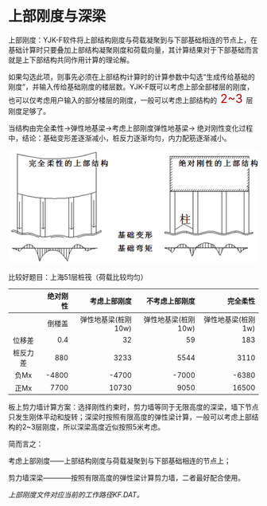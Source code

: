 # 上部刚度与深梁

上部刚度：YJK-F软件将上部结构刚度与荷载凝聚到与下部基础相连的节点上，在基础计算时只要叠加上部结构凝聚刚度和荷载向量，其计算结果对于下部基础而言就是上下部结构共同作用计算的理论解。

如果勾选此项，则事先必须在上部结构计算时的计算参数中勾选“生成传给基础的刚度”，并输入传给基础刚度的楼层数。YJK-F既可以考虑上部全部楼层的刚度，也可以仅考虑用户输入的部分楼层的刚度，一般可以考虑上部结构的<font color=brick size=5> 2~3 </font>层刚度足够了。

当结构由完全柔性->弹性地基梁->考虑上部刚度弹性地基梁-> 绝对刚性变化过程中，结论：基础变形差逐渐减小，桩反力逐渐均匀，内力配筋逐渐减小。

![上部结构刚度示意](./asserts/上部刚度影响.png)

比较好题目：上海51层桩筏（荷载比较均匀）

|   | 绝对刚性 | 考虑上部刚度 | 不考虑上部刚度 | 完全柔性 |
|:-:|--:|--:|--:|--:|
||倒楼盖|弹性地基梁(桩刚10w)|弹性地基梁(桩刚10w)|弹性地基梁(桩刚1w)|
|位移差|0.4|32|59|183|
|桩反力差|880|3233|5544|3110|
|负Mx|-4800|-4700|-7000|-6380|
|正Mx|7700|10730|9050|16500|

板上剪力墙计算方案：选择刚性约束时，剪力墙等同于无限高度的深梁，墙下节点只发生刚体平动和旋转；深梁时按照有限高度的弹性梁计算，一般可以考虑上部结构的2~3层刚度，所以深梁高度近似按照5米考虑。

简而言之：

考虑上部刚度——上部结构刚度与荷载凝聚到与下部基础相连的节点上；

剪力墙深梁————按照有限高度的弹性梁计算剪力墙，二者最好配合使用。

*上部刚度文件对应当前的工作路径KF.DAT。*
